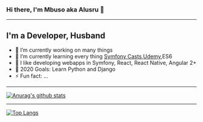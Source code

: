 ### Hi there, I'm Mbuso aka Alusru 👋
---

## I'm a Developer, Husband

- 🔭 I’m currently working on many things
- 🌱 I’m currently learning every thing [Symfony Casts][sfcasts],[Udemy][udemy],ES6
- 🌱 I like developing webapps in Symfony, React, React Native, Angular 2+
- 🥅 2020 Goals: Learn Python and Django
- ⚡ Fun fact: ...

---

[![Anurag's github stats](https://github-readme-stats.vercel.app/api?username=alusru&count_private=true&show_icons=true)](https://github.com/anuraghazra/github-readme-stats)

---

[![Top Langs](https://github-readme-stats.vercel.app/api/top-langs/?username=alusru&count_private=true)](https://github.com/anuraghazra/github-readme-stats)

<!--
**colin-srsbsns/colin-srsbsns** is a ✨ _special_ ✨ repository because its `README.md` (this file) appears on your GitHub profile.

Here are some ideas to get you started:

- 🔭 I’m currently working on ...
- 🌱 I’m currently learning ...
- 👯 I’m looking to collaborate on ...
- 🤔 I’m looking for help with ...
- 💬 Ask me about ...
- 📫 How to reach me: ...
- 😄 Pronouns: ...
- ⚡ Fun fact: ...
-->
[sfcasts]: https://symfonycasts.com/
[udemy]: https://www.udemy.com/

